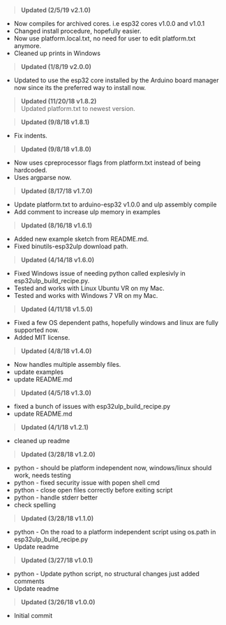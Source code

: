 ><b>Updated (2/5/19 v2.1.0)</b><br>
* Now compiles for archived cores. i.e esp32 cores v1.0.0 and v1.0.1<br>
* Changed install procedure, hopefully easier.<br>
* Now use platform.local.txt, no need for user to edit platform.txt anymore.<br>
* Cleaned up prints in Windows<br>

><b>Updated (1/8/19 v2.0.0)</b><br>
* Updated to use the esp32 core installed by the Arduino board manager now since its the preferred way to install now.<br>

><b>Updated (11/20/18 v1.8.2)</b><br>
Updated platform.txt to newest version.<br>

><b>Updated (9/8/18 v1.8.1)</b><br>
* Fix indents.<br>

><b>Updated (9/8/18 v1.8.0)</b><br>
* Now uses cpreprocessor flags from platform.txt instead of being hardcoded.<br>
* Uses argparse now.<br>

><b>Updated (8/17/18 v1.7.0)</b><br>
* Update platform.txt to arduino-esp32 v1.0.0 and ulp assembly compile<br>
* Add comment to increase ulp memory in examples<br>

><b>Updated (8/16/18 v1.6.1)</b><br>
* Added new example sketch from README.md.<br>
* Fixed binutils-esp32ulp download path.<br>

><b>Updated (4/14/18 v1.6.0)</b><br>
* Fixed Windows issue of needing python called explesivly in esp32ulp_build_recipe.py.<br>
* Tested and works with Linux Ubuntu VR on my Mac.<br>
* Tested and works with Windows 7 VR on my Mac.<br>


><b>Updated (4/11/18 v1.5.0)</b><br>
* Fixed a few OS dependent paths, hopefully windows and linux are fully supported now.<br>
* Added MIT license.<br>

><b>Updated (4/8/18 v1.4.0)</b><br>
* Now handles multiple assembly files.<br>
* update examples<br>
* update README.md<br>

><b>Updated (4/5/18 v1.3.0)</b><br>
* fixed a bunch of issues with esp32ulp_build_recipe.py<br>
* update README.md<br>

><b>Updated (4/1/18 v1.2.1)</b><br>
* cleaned up readme<br>

><b>Updated (3/28/18 v1.2.0)</b><br>
* python - should be platform independent now, windows/linux should work, needs testing<br>
* python - fixed security issue with popen shell cmd<br>
* python - close open files correctly before exiting script<br>
* python - handle stderr better<br>
* check spelling<br>

><b>Updated (3/28/18 v1.1.0)</b><br>
* python - On the road to a platform independent script using os.path in esp32ulp_build_recipe.py<br>
* Update readme<br>

><b>Updated (3/27/18 v1.0.1)</b><br>
* python - Update python script, no structural changes just added comments<br>
* Update readme<br>

><b>Updated (3/26/18 v1.0.0)</b><br>
* Initial commit<br>
